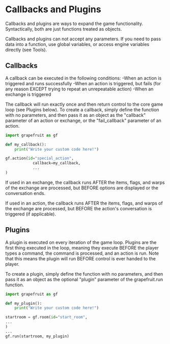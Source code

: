# Callbacks and Plugins

Callbacks and plugins are ways to expand the game functionality. Syntactically, both are just functions treated as objects.

Callbacks and plugins can not accept any parameters. If you need to pass data into a function, use global variables, or access engine variables directly (see Tools).

## Callbacks
A callback can be executed in the following conditions:
-When an action is triggered and runs successfully
-When an action is triggered, but fails (for any reason EXCEPT trying to repeat an unrepeatable action)
-When an exchange is triggered

The callback will run exactly once and then return control to the core game loop (see Plugins below). To create a callback, simply define the function with no parameters, and then pass it as an object as the "callback" parameter of an action or exchange, or the "fail_callback" parameter of an action.

```python
import grapefruit as gf

def my_callback():
    print("Write your custom code here!")

gf.action(id="special_action",
            callback=my_callback,
            ...
)
```

If used in an exchange, the callback runs AFTER the items, flags, and warps of the exchange are processed, but BEFORE options are displayed or the conversation ends.

If used in an action, the callback runs AFTER the items, flags, and warps of the exchange are processed, but BEFORE the action's conversation is triggered (if applicable).

## Plugins
A plugin is executed on every iteration of the game loop. Plugins are the first thing executed in the loop, meaning they execute BEFORE the player types a command, the command is processed, and an action is run. Note that this means the plugin will run BEFORE control is ever handed to the player.

To create a plugin, simply define the function with no parameters, and then pass it as an object as the optional "plugin" parameter of the grapefruit.run function.

```python
import grapefruit as gf

def my_plugin():
    print("Write your custom code here!")

startroom = gf.room(id="start_room",
...
)
...
gf.run(startroom, my_plugin)
```